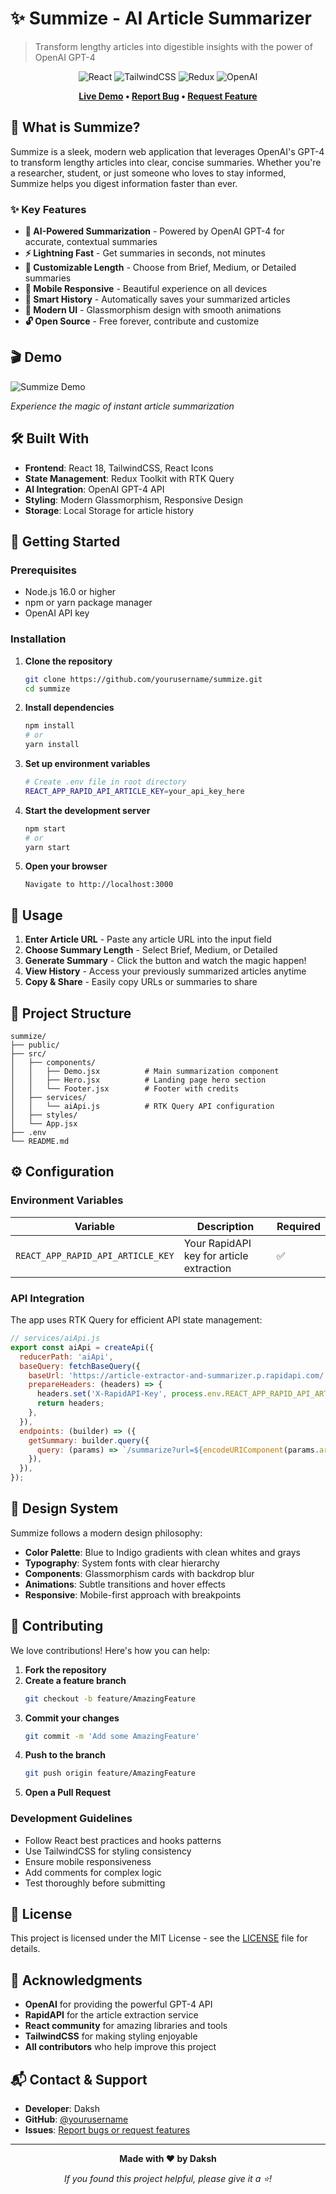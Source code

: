 # ✨ Summize - AI Article Summarizer

> Transform lengthy articles into digestible insights with the power of OpenAI GPT-4

<div align="center">

![React](https://img.shields.io/badge/react-%2320232a.svg?style=for-the-badge&logo=react&logoColor=%2361DAFB)
![TailwindCSS](https://img.shields.io/badge/tailwindcss-%2338B2AC.svg?style=for-the-badge&logo=tailwind-css&logoColor=white)
![Redux](https://img.shields.io/badge/redux-%23593d88.svg?style=for-the-badge&logo=redux&logoColor=white)
![OpenAI](https://img.shields.io/badge/OpenAI-412991?style=for-the-badge&logo=openai&logoColor=white)

**[Live Demo](https://your-demo-link.com) • [Report Bug](https://github.com/yourusername/summize/issues) • [Request Feature](https://github.com/yourusername/summize/issues)**

</div>

## 🚀 What is Summize?

Summize is a sleek, modern web application that leverages OpenAI's GPT-4 to transform lengthy articles into clear, concise summaries. Whether you're a researcher, student, or just someone who loves to stay informed, Summize helps you digest information faster than ever.

### ✨ Key Features

- **🎯 AI-Powered Summarization** - Powered by OpenAI GPT-4 for accurate, contextual summaries
- **⚡ Lightning Fast** - Get summaries in seconds, not minutes
- **📏 Customizable Length** - Choose from Brief, Medium, or Detailed summaries
- **📱 Mobile Responsive** - Beautiful experience on all devices
- **💾 Smart History** - Automatically saves your summarized articles
- **🎨 Modern UI** - Glassmorphism design with smooth animations
- **🔓 Open Source** - Free forever, contribute and customize

## 🎬 Demo

![Summize Demo](https://via.placeholder.com/800x500/4F46E5/FFFFFF?text=Summize+Demo+GIF)

*Experience the magic of instant article summarization*

## 🛠️ Built With

- **Frontend**: React 18, TailwindCSS, React Icons
- **State Management**: Redux Toolkit with RTK Query
- **AI Integration**: OpenAI GPT-4 API
- **Styling**: Modern Glassmorphism, Responsive Design
- **Storage**: Local Storage for article history

## 🚦 Getting Started

### Prerequisites

- Node.js 16.0 or higher
- npm or yarn package manager
- OpenAI API key

### Installation

1. **Clone the repository**
   ```bash
   git clone https://github.com/yourusername/summize.git
   cd summize
   ```

2. **Install dependencies**
   ```bash
   npm install
   # or
   yarn install
   ```

3. **Set up environment variables**
   ```bash
   # Create .env file in root directory
   REACT_APP_RAPID_API_ARTICLE_KEY=your_api_key_here
   ```

4. **Start the development server**
   ```bash
   npm start
   # or
   yarn start
   ```

5. **Open your browser**
   ```
   Navigate to http://localhost:3000
   ```

## 🎯 Usage

1. **Enter Article URL** - Paste any article URL into the input field
2. **Choose Summary Length** - Select Brief, Medium, or Detailed
3. **Generate Summary** - Click the button and watch the magic happen!
4. **View History** - Access your previously summarized articles anytime
5. **Copy & Share** - Easily copy URLs or summaries to share

## 📁 Project Structure

```
summize/
├── public/
├── src/
│   ├── components/
│   │   ├── Demo.jsx          # Main summarization component
│   │   ├── Hero.jsx          # Landing page hero section
│   │   └── Footer.jsx        # Footer with credits
│   ├── services/
│   │   └── aiApi.js          # RTK Query API configuration
│   ├── styles/
│   └── App.jsx
├── .env
└── README.md
```

## ⚙️ Configuration

### Environment Variables

| Variable | Description | Required |
|----------|-------------|----------|
| `REACT_APP_RAPID_API_ARTICLE_KEY` | Your RapidAPI key for article extraction | ✅ |

### API Integration

The app uses RTK Query for efficient API state management:

```javascript
// services/aiApi.js
export const aiApi = createApi({
  reducerPath: 'aiApi',
  baseQuery: fetchBaseQuery({
    baseUrl: 'https://article-extractor-and-summarizer.p.rapidapi.com/',
    prepareHeaders: (headers) => {
      headers.set('X-RapidAPI-Key', process.env.REACT_APP_RAPID_API_ARTICLE_KEY);
      return headers;
    },
  }),
  endpoints: (builder) => ({
    getSummary: builder.query({
      query: (params) => `/summarize?url=${encodeURIComponent(params.articleUrl)}&length=${params.length}`,
    }),
  }),
});
```

## 🎨 Design System

Summize follows a modern design philosophy:

- **Color Palette**: Blue to Indigo gradients with clean whites and grays
- **Typography**: System fonts with clear hierarchy
- **Components**: Glassmorphism cards with backdrop blur
- **Animations**: Subtle transitions and hover effects
- **Responsive**: Mobile-first approach with breakpoints

## 🤝 Contributing

We love contributions! Here's how you can help:

1. **Fork the repository**
2. **Create a feature branch**
   ```bash
   git checkout -b feature/AmazingFeature
   ```
3. **Commit your changes**
   ```bash
   git commit -m 'Add some AmazingFeature'
   ```
4. **Push to the branch**
   ```bash
   git push origin feature/AmazingFeature
   ```
5. **Open a Pull Request**

### Development Guidelines

- Follow React best practices and hooks patterns
- Use TailwindCSS for styling consistency
- Ensure mobile responsiveness
- Add comments for complex logic
- Test thoroughly before submitting

## 📝 License

This project is licensed under the MIT License - see the [LICENSE](LICENSE) file for details.

## 🙏 Acknowledgments

- **OpenAI** for providing the powerful GPT-4 API
- **RapidAPI** for the article extraction service
- **React community** for amazing libraries and tools
- **TailwindCSS** for making styling enjoyable
- **All contributors** who help improve this project

## 📬 Contact & Support

- **Developer**: Daksh
- **GitHub**: [@yourusername](https://github.com/yourusername)
- **Issues**: [Report bugs or request features](https://github.com/yourusername/summize/issues)

---

<div align="center">

**Made with ❤️ by Daksh**

*If you found this project helpful, please give it a ⭐!*

</div>
